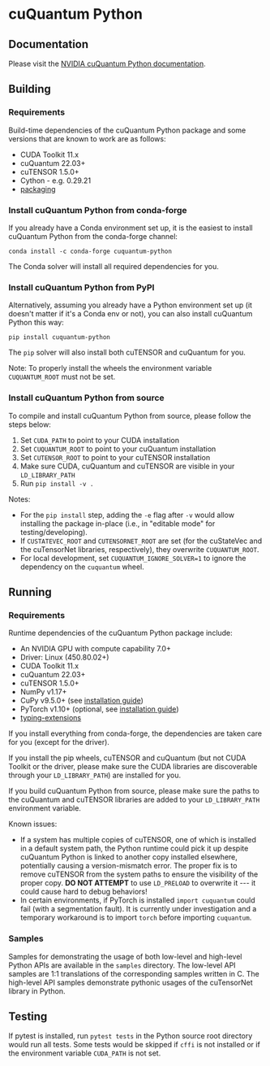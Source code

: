 # cuQuantum Python

## Documentation

Please visit the [NVIDIA cuQuantum Python documentation](https://docs.nvidia.com/cuda/cuquantum/python).

## Building

### Requirements

Build-time dependencies of the cuQuantum Python package and some versions that
are known to work are as follows:

* CUDA Toolkit 11.x
* cuQuantum 22.03+
* cuTENSOR 1.5.0+
* Cython - e.g. 0.29.21
* [packaging](https://packaging.pypa.io/en/latest/)

### Install cuQuantum Python from conda-forge

If you already have a Conda environment set up, it is the easiest to install cuQuantum Python from the conda-forge channel:
```
conda install -c conda-forge cuquantum-python
```
The Conda solver will install all required dependencies for you.

### Install cuQuantum Python from PyPI

Alternatively, assuming you already have a Python environment set up (it doesn't matter if it's a Conda env or not),
you can also install cuQuantum Python this way:

```
pip install cuquantum-python
```
The `pip` solver will also install both cuTENSOR and cuQuantum for you.

Note: To properly install the wheels the environment variable `CUQUANTUM_ROOT` must not be set.

### Install cuQuantum Python from source

To compile and install cuQuantum Python from source, please follow the steps below:

1. Set `CUDA_PATH` to point to your CUDA installation
2. Set `CUQUANTUM_ROOT` to point to your cuQuantum installation
3. Set `CUTENSOR_ROOT` to point to your cuTENSOR installation
4. Make sure CUDA, cuQuantum and cuTENSOR are visible in your `LD_LIBRARY_PATH`
5. Run `pip install -v .`

Notes:
- For the `pip install` step, adding the `-e` flag after `-v` would allow installing the package in-place (i.e., in "editable mode" for testing/developing).
- If `CUSTATEVEC_ROOT` and `CUTENSORNET_ROOT` are set (for the cuStateVec and the cuTensorNet libraries, respectively), they overwrite `CUQUANTUM_ROOT`.
- For local development, set `CUQUANTUM_IGNORE_SOLVER=1` to ignore the dependency on the `cuquantum` wheel.


## Running

### Requirements

Runtime dependencies of the cuQuantum Python package include:

* An NVIDIA GPU with compute capability 7.0+
* Driver: Linux (450.80.02+)
* CUDA Toolkit 11.x
* cuQuantum 22.03+
* cuTENSOR 1.5.0+
* NumPy v1.17+
* CuPy v9.5.0+ (see [installation guide](https://docs.cupy.dev/en/stable/install.html))
* PyTorch v1.10+ (optional, see [installation guide](https://pytorch.org/get-started/locally/))
* [typing-extensions](https://pypi.org/project/typing-extensions/)

If you install everything from conda-forge, the dependencies are taken care for you (except for the driver).

If you install the pip wheels, cuTENSOR and cuQuantum (but not CUDA Toolkit or the driver,
please make sure the CUDA libraries are discoverable through your `LD_LIBRARY_PATH`) are installed for you.

If you build cuQuantum Python from source, please make sure the paths to the cuQuantum and cuTENSOR libraries are added
to your `LD_LIBRARY_PATH` environment variable.

Known issues:
- If a system has multiple copies of cuTENSOR, one of which is installed in a default system path, the Python runtime could pick it up despite cuQuantum Python is linked to another copy installed elsewhere, potentially causing a version-mismatch error. The proper fix is to remove cuTENSOR from the system paths to ensure the visibility of the proper copy. **DO NOT ATTEMPT** to use `LD_PRELOAD` to overwrite it --- it could cause hard to debug behaviors!
- In certain environments, if PyTorch is installed `import cuquantum` could fail (with a segmentation fault). It is currently under investigation and a temporary workaround is to import `torch` before importing `cuquantum`.

### Samples

Samples for demonstrating the usage of both low-level and high-level Python APIs are
available in the `samples` directory. The low-level API samples are 1:1 translations of the corresponding
samples written in C. The high-level API samples demonstrate pythonic usages of the cuTensorNet
library in Python.


## Testing

If pytest is installed, run `pytest tests` in the Python source root directory would
run all tests. Some tests would be skipped if `cffi` is not installed or if the environment
variable `CUDA_PATH` is not set.
